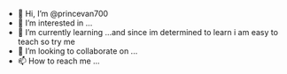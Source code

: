 - 👋 Hi, I’m @princevan700 
- 👀 I’m interested in ...
- 🌱 I’m currently learning ...and since im determined to learn i am easy to teach so try me
- 💞️ I’m looking to collaborate on ...
- 📫 How to reach me ...

<!---
princevan700/princevan700 is a ✨ special ✨ repository because its `README.md` (this file) appears on your GitHub profile.
You can click the Preview link to take a look at your changes.
--->
